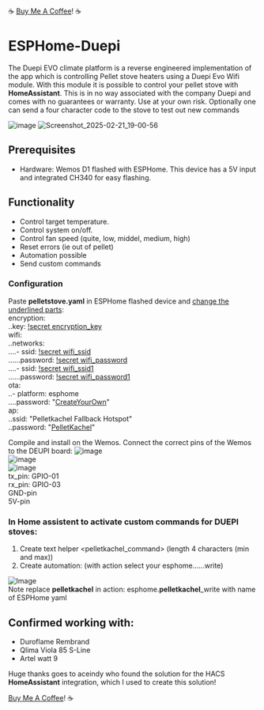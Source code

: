 :coffee: [Buy Me A Coffee](https://buymeacoffee.com/mvroosmalen)! :coffee:
# ESPHome-Duepi
The Duepi EVO climate platform is a reverse engineered implementation of the app which is controlling Pellet stove heaters using a Duepi Evo Wifi module. With this module it is possible to control your pellet stove with **HomeAssistant**. This is in no way associated with the company Duepi and comes with no guarantees or warranty. Use at your own risk. Optionally one can send a four character code to the stove to test out new commands

![image](https://github.com/user-attachments/assets/37a8dd07-30b7-46e1-8ba0-1c56234960a2)
![Screenshot_2025-02-21_19-00-56](https://github.com/user-attachments/assets/50f06f76-f7b8-4078-a9bc-d7b59a99f2d2)


## Prerequisites
- Hardware: Wemos D1 flashed with ESPHome. This device has a 5V input and integrated CH340 for easy flashing. 

## Functionality
- Control target temperature.
- Control system on/off.
- Control fan speed (quite, low, middel, medium, high)
- Reset errors (ie out of pellet)
- Automation possible
- Send custom commands

### Configuration
Paste **pelletstove.yaml** in ESPHome flashed device and <ins>change the underlined parts</ins>:  
encryption:  
..key: <ins>!secret encryption_key</ins>  
wifi:  
..networks:  
....- ssid: <ins>!secret wifi_ssid</ins>  
......password: <ins>!secret wifi_password</ins>  
....- ssid: <ins>!secret wifi_ssid1</ins>  
......password: <ins>!secret wifi_password1</ins>  
ota:  
..- platform: esphome  
....password: "<ins>CreateYourOwn</ins>"  
ap:  
..ssid: "Pelletkachel Fallback Hotspot"  
..password: "<ins>PelletKachel</ins>"  
  
Compile and install on the Wemos. Connect the correct pins of the Wemos to the DEUPI board:
![image](https://github.com/user-attachments/assets/2958a20d-82da-41a6-a7fe-a692134b9652)  
![image](https://github.com/user-attachments/assets/4cef9ac5-132b-4bb8-838a-5a8e09bb705e)  
![image](https://github.com/user-attachments/assets/f2125298-5b24-4814-8c65-a8f1f51754c9)  
tx_pin: GPIO-01  
rx_pin: GPIO-03  
GND-pin  
5V-pin  

### In Home assistent to activate custom commands for DUEPI stoves: 
  1) Create text helper <pelletkachel_command> (length 4 characters (min and max))
  2) Create automation: (with action select your esphome......write)      
        
![Image](https://github.com/user-attachments/assets/87e80384-265d-46bc-ab80-0f229b88fc11) <br />
Note replace **pelletkachel** in action: esphome.**pelletkachel**_write with name of ESPHome yaml<br />

## Confirmed working with:  
- Duroflame Rembrand  
- Qlima Viola 85 S-Line 
- Artel watt 9


Huge thanks goes to aceindy who found the solution for the HACS **HomeAssistant** integration, which I used to create this solution!

[Buy Me A Coffee](https://buymeacoffee.com/mvroosmalen)! :coffee:
